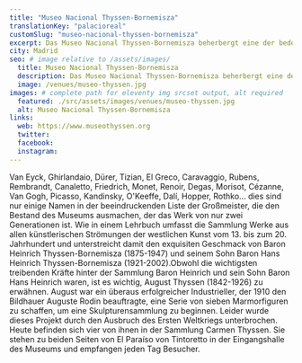 ```yaml
---
title: "Museo Nacional Thyssen-Bornemisza"
translationKey: "palacioreal"
customSlug: "museo-nacional-thyssen-bornemisza"
excerpt: Das Museo Nacional Thyssen-Bornemisza beherbergt eine der bedeutendsten Gemäldesammlungen, die sich ursprünglich im Besitz der Familie Thyssen-Bornemisza befand.
city: Madrid
seo: # image relative to /assets/images/
  title: Museo Nacional Thyssen-Bornemisza
  description: Das Museo Nacional Thyssen-Bornemisza beherbergt eine der bedeutendsten Gemäldesammlungen, die sich ursprünglich im Besitz der Familie Thyssen-Bornemisza befand.
  image: /venues/museo-thyssen.jpg
images: # complete path for eleventy img srcset output, alt required
  featured: ./src/assets/images/venues/museo-thyssen.jpg
  alt: Museo Nacional Thyssen-Bornemisza
links:
  web: https://www.museothyssen.org
  twitter:
  facebook:
  instagram:
---
```


Van Eyck, Ghirlandaio, Dürer, Tizian, El Greco, Caravaggio, Rubens, Rembrandt, Canaletto, Friedrich, Monet, Renoir, Degas, Morisot, Cézanne, Van Gogh, Picasso, Kandinsky, O'Keeffe, Dalí, Hopper, Rothko... dies sind nur einige Namen in der beeindruckenden Liste der Großmeister, die den Bestand des Museums ausmachen, der das Werk von nur zwei Generationen ist. Wie in einem Lehrbuch umfasst die Sammlung Werke aus allen künstlerischen Strömungen der westlichen Kunst vom 13. bis zum 20. Jahrhundert und unterstreicht damit den exquisiten Geschmack von Baron Heinrich Thyssen-Bornemisza (1875-1947) und seinem Sohn Baron Hans Heinrich Thyssen-Bornemisza (1921-2002).Obwohl die wichtigsten treibenden Kräfte hinter der Sammlung Baron Heinrich und sein Sohn Baron Hans Heinrich waren, ist es wichtig, August Thyssen (1842-1926) zu erwähnen. August war ein überaus erfolgreicher Industrieller, der 1910 den Bildhauer Auguste Rodin beauftragte, eine Serie von sieben Marmorfiguren zu schaffen, um eine Skulpturensammlung zu beginnen. Leider wurde dieses Projekt durch den Ausbruch des Ersten Weltkriegs unterbrochen. Heute befinden sich vier von ihnen in der Sammlung Carmen Thyssen. Sie stehen zu beiden Seiten von El Paraíso von Tintoretto in der Eingangshalle des Museums und empfangen jeden Tag Besucher.
